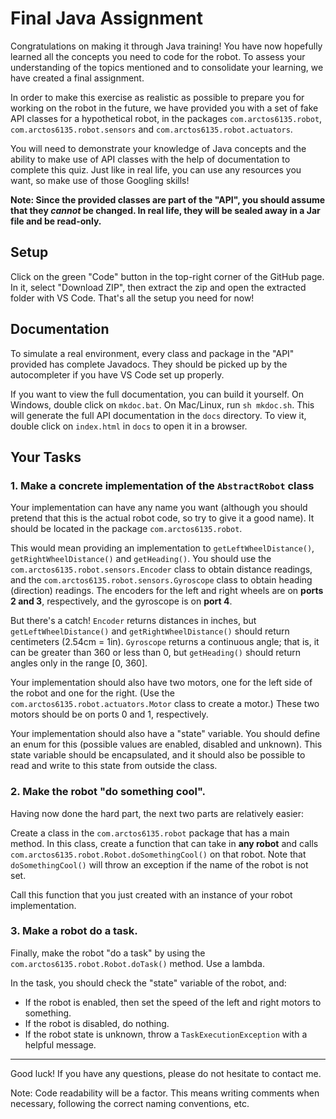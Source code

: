 # Final Java Assignment

Congratulations on making it through Java training!
You have now hopefully learned all the concepts you need to code for the robot.
To assess your understanding of the topics mentioned and to consolidate your learning, we have created a final assignment.

In order to make this exercise as realistic as possible to prepare you for working on the robot in the future, we have provided you with a set of fake API classes for a hypothetical robot, in the packages `com.arctos6135.robot`, `com.arctos6135.robot.sensors` and `com.arctos6135.robot.actuators`.

You will need to demonstrate your knowledge of Java concepts and the ability to make use of API classes with the help of documentation to complete this quiz.
Just like in real life, you can use any resources you want, so make use of those Googling skills!

**Note: Since the provided classes are part of the "API", you should assume that they *cannot* be changed. In real life, they will be sealed away in a Jar file and be read-only.**

## Setup

Click on the green "Code" button in the top-right corner of the GitHub page.
In it, select "Download ZIP", then extract the zip and open the extracted folder with VS Code.
That's all the setup you need for now!

## Documentation

To simulate a real environment, every class and package in the "API" provided has complete Javadocs.
They should be picked up by the autocompleter if you have VS Code set up properly.

If you want to view the full documentation, you can build it yourself.
On Windows, double click on `mkdoc.bat`. On Mac/Linux, run `sh mkdoc.sh`.
This will generate the full API documentation in the `docs` directory.
To view it, double click on `index.html` in `docs` to open it in a browser.

## Your Tasks

### 1. Make a concrete implementation of the `AbstractRobot` class

Your implementation can have any name you want (although you should pretend that this is the actual robot code, so try to give it a good name).
It should be located in the package `com.arctos6135.robot`.

This would mean providing an implementation to `getLeftWheelDistance()`, `getRightWheelDistance()` and `getHeading()`.
You should use the `com.arctos6135.robot.sensors.Encoder` class to obtain distance readings, and the `com.arctos6135.robot.sensors.Gyroscope` class to obtain heading (direction) readings.
The encoders for the left and right wheels are on **ports 2 and 3**, respectively, and the gyroscope is on **port 4**.

But there's a catch!
`Encoder` returns distances in inches, but `getLeftWheelDistance()` and `getRightWheelDistance()` should return centimeters (2.54cm = 1in).
`Gyroscope` returns a continuous angle; that is, it can be greater than 360 or less than 0, but `getHeading()` should return angles only in the range [0, 360].

Your implementation should also have two motors, one for the left side of the robot and one for the right. 
(Use the `com.arctos6135.robot.actuators.Motor` class to create a motor.)
These two motors should be on ports 0 and 1, respectively. 

Your implementation should also have a "state" variable.
You should define an enum for this (possible values are enabled, disabled and unknown).
This state variable should be encapsulated, and it should also be possible to read and write to this state from outside the class.

### 2. Make the robot "do something cool".

Having now done the hard part, the next two parts are relatively easier:

Create a class in the `com.arctos6135.robot` package that has a main method.
In this class, create a function that can take in **any robot** and calls `com.arctos6135.robot.Robot.doSomethingCool()` on that robot.
Note that `doSomethingCool()` will throw an exception if the name of the robot is not set.

Call this function that you just created with an instance of your robot implementation.

### 3. Make a robot do a task.

Finally, make the robot "do a task" by using the `com.arctos6135.robot.Robot.doTask()` method.
Use a lambda.

In the task, you should check the "state" variable of the robot, and:
* If the robot is enabled, then set the speed of the left and right motors to something.
* If the robot is disabled, do nothing.
* If the robot state is unknown, throw a `TaskExecutionException` with a helpful message.

---

Good luck!
If you have any questions, please do not hesitate to contact me.

Note: Code readability will be a factor.
This means writing comments when necessary, following the correct naming conventions, etc.
